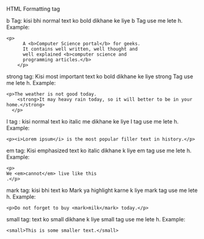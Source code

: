 HTML Formatting tag


b Tag: kisi bhi  normal text ko bold dikhane ke liye  b Tag use me lete h.
Example: 
```
<p>
      A <b>Computer Science portal</b> for geeks.
      It contains well written, well thought and
      well explained <b>computer science and
      programming articles.</b>
    </p>
```
strong tag: Kisi  most important  text ko bold dikhane ke liye strong Tag use me lete h.
Example: 
```
<p>The weather is not good today.  
    <strong>It may heavy rain today, so it will better to be in your home.</strong>  
  </p>  
```
I tag :   kisi normal text ko italic me dikhane ke liye I tag use me lete h.
Example:
```
<p><i>Lorem ipsum</i> is the most popular filler text in history.</p>  
```

em tag:  Kisi emphasized text ko italic dikhane k liye em tag use me lete h. 
Example:
```
<p>
We <em>cannot</em> live like this
.</p>
```

mark tag:  kisi bhi text ko Mark ya highlight karne k liye mark tag use me lete h.
Example: 
```
<p>Do not forget to buy <mark>milk</mark> today.</p>
```
small tag: text ko small dikhane k liye small tag use me lete h.
Example: 
```
<small>This is some smaller text.</small>
```
